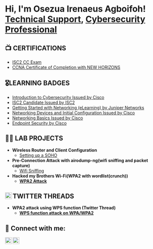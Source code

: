 <h1>Hi, I'm Osezua Irenaeus Agboifoh! <br/><a href="https://github.com/aurora-deth">Technical Support</a>, <a href="https://www.linkedin.com/in/osezua-agboifoh-b1b539238/">Cybersecurity Professional</a></h1>

<h2>📺 CERTIFICATIONS</h2>

 - [ISC2 CC Exam](https://1drv.ms/i/s!AknZu-jGsnhsjROM74qpc6ECQe2d?e=jNDsw4)
 - [CCNA Certificate of Completion with NEW HORIZONS](https://1drv.ms/b/s!AknZu-jGsnhsjRLuMf-4_EhfmX41?e=7F9Qiq)


<h2>🎖️LEARNING BADGES</h2>

  - [Introduction to Cybersecurity Issued by Cisco](https://www.credly.com/badges/7d6452d3-d049-41f7-b021-e76e9c9723a4/public_url)
  - [ISC2 Candidate Issued by ISC2](https://www.credly.com/badges/73c6f8c2-468c-4704-8afd-6b7b2e405a54/public_url)
  - [Getting Started with Networking (eLearning) by Juniper Networks](https://1drv.ms/b/s!AknZu-jGsnhsjRp6b2-cXBxkhVYN?e=cVBeAe)
  - [Networking Devices and Initial Configuration Issued by Cisco](https://www.credly.com/badges/926e1fdf-621d-4b44-80cb-915bc246841f/public_url)
  - [Networking Basics Issued by Cisco](https://www.credly.com/badges/6c18db11-4b75-4cc9-b174-8520cd12ce9b/public_url)
  - [Endpoint Security by Cisco](https://www.credly.com/badges/c8f6c24c-a5be-4c41-8920-b244872fa984/public_url)

    
<h2>👨‍💻 LAB PROJECTS</h2>

- <b>Wireless Router and Client Configuration</b>
  - [Setting up a SOHO](https://1drv.ms/f/s!AknZu-jGsnhsjRQRl01zufGRrNLg?e=0CD2dI)
- <b>Pre-Connection Attack with airodump-ng(wifi sniffing and packet capture)</b>
  - [Wifi Sniffing](https://1drv.ms/f/s!AknZu-jGsnhsjgK7WGa6eXKsPPET?e=fTWhNq) <b>
- <b>Hacked my Brothers Wi-Fi(WPA2 with wordlist(crunch))</b>
  - [WPA2 Attack](https://drive.google.com/drive/folders/1c7_Ymcb4MfKMaM_V0VwypALQcqZiWFA3?usp=sharing) <b>

<h2><img align="left" alt="Osezua | Twitter" width="22px" src="https://cdn.jsdelivr.net/npm/simple-icons@v3/icons/twitter.svg"/> TWITTER THREADS</h2>

- <b>WPA2 attack using WPS function (Twitter Thread)</b>
  - [WPS function attack on WPA/WPA2](https://x.com/Oz_rEtSyM/status/1754263487071588532?s=20)<b>



  
<h2> 🤳 Connect with me:</h2>

[<img align="left" alt="Osezua | Twitter" width="22px" src="https://cdn.jsdelivr.net/npm/simple-icons@v3/icons/twitter.svg" />][twitter]
[<img align="left" alt="Osezua | LinkedIn" width="22px" src="https://cdn.jsdelivr.net/npm/simple-icons@v3/icons/linkedin.svg" />][linkedin]

[twitter]: https://twitter.com/Oz_rEtSyM
[linkedin]: https://www.linkedin.com/in/osezua-agboifoh-b1b539238
